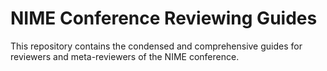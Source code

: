 # NIME Conference Reviewing Guides


This repository contains the condensed and comprehensive guides for reviewers and meta-reviewers of the NIME conference.
